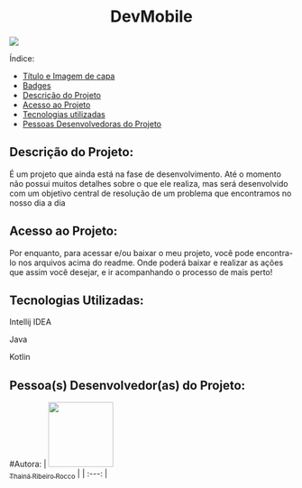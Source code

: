 <h1 align="center"> DevMobile </h1>

<p>
 <img loading="lazy" src="http://img.shields.io/static/v1?label=STATUS&message=EM%20DESENVOLVIMENTO&color=GREEN&style=for-the-badge"/>
</p>

Índice:
* [Título e Imagem de capa](#Título-e-Imagem-de-capa)
* [Badges](#badges)
* [Descrição do Projeto](#descrição-do-projeto)
* [Acesso ao Projeto](#acesso-ao-projeto)
* [Tecnologias utilizadas](#tecnologias-utilizadas)
* [Pessoas Desenvolvedoras do Projeto](#pessoas-desenvolvedoras)


<h2> Descrição do Projeto: </h2>
<p>É um projeto que ainda está na fase de desenvolvimento. Até o momento não possui muitos detalhes sobre o que ele realiza, mas será desenvolvido com um objetivo central de resolução de um problema que encontramos no nosso dia a dia
</p>

<h2> Acesso ao Projeto: </h2>

<p>Por enquanto, para acessar e/ou baixar o meu projeto, você pode encontra-lo nos arquivos acima do readme. Onde poderá baixar e realizar as ações que assim você desejar, e ir acompanhando o processo de mais perto! </p>



<h2>Tecnologias Utilizadas: </h2>
 <p>Intellij IDEA</p>
 <p>Java</p>
 <p>Kotlin</p>
 
<h2> Pessoa(s) Desenvolvedor(as) do Projeto: </h2>

#Autora:
| [<img loading="lazy" src="https://github.com/ThRibR/DevMobile/assets/159657768/7865cf15-8624-431b-8a3e-587872a76b3d" width=115><br><sub>Thainá Ribeiro Rocco</sub>](https://github.com/ThRibR) |
| :---: |
  
